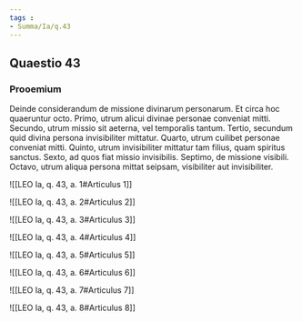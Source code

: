 ```yaml
---
tags : 
- Summa/Ia/q.43
---
```


## Quaestio 43

### Prooemium

Deinde considerandum de missione divinarum personarum. Et circa hoc quaeruntur octo. Primo, utrum alicui divinae personae conveniat mitti. Secundo, utrum missio sit aeterna, vel temporalis tantum. Tertio, secundum quid divina persona invisibiliter mittatur. Quarto, utrum cuilibet personae conveniat mitti. Quinto, utrum invisibiliter mittatur tam filius, quam spiritus sanctus. Sexto, ad quos fiat missio invisibilis. Septimo, de missione visibili. Octavo, utrum aliqua persona mittat seipsam, visibiliter aut invisibiliter.

![[LEO Ia, q. 43, a. 1#Articulus 1]]

![[LEO Ia, q. 43, a. 2#Articulus 2]]

![[LEO Ia, q. 43, a. 3#Articulus 3]]

![[LEO Ia, q. 43, a. 4#Articulus 4]]

![[LEO Ia, q. 43, a. 5#Articulus 5]]

![[LEO Ia, q. 43, a. 6#Articulus 6]]

![[LEO Ia, q. 43, a. 7#Articulus 7]]

![[LEO Ia, q. 43, a. 8#Articulus 8]]


